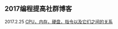 ## 2017编程提高社群博客

2017.2.25 [CPU，内存，硬盘，指令以及它们之间的关系](https://github.com/china-kook/coding2017/blob/master/group18/935542673/Blog/CPU%EF%BC%8C%E5%86%85%E5%AD%98%EF%BC%8C%E7%A1%AC%E7%9B%98%EF%BC%8C%E6%8C%87%E4%BB%A4%E4%BB%A5%E5%8F%8A%E5%AE%83%E4%BB%AC%E4%B9%8B%E9%97%B4%E7%9A%84%E5%85%B3%E7%B3%BB.md)

